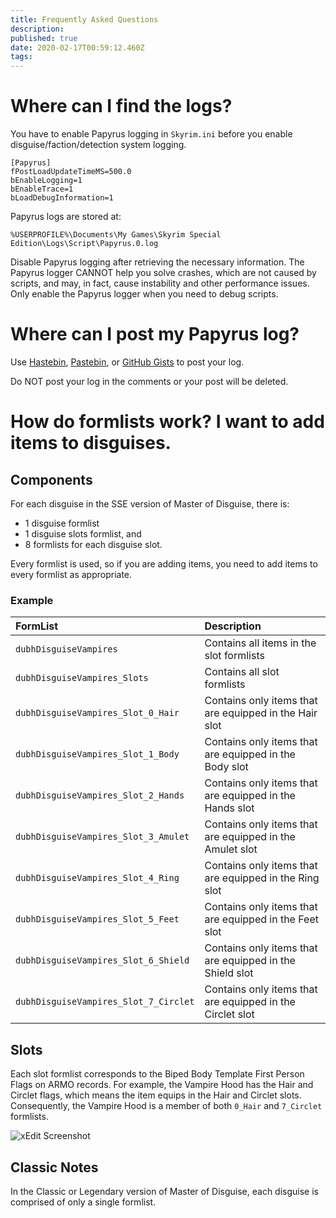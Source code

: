 ```yaml
---
title: Frequently Asked Questions
description: 
published: true
date: 2020-02-17T00:59:12.460Z
tags: 
---
```


# Where can I find the logs?

You have to enable Papyrus logging in `Skyrim.ini` before you enable disguise/faction/detection system logging.

```
[Papyrus]
fPostLoadUpdateTimeMS=500.0
bEnableLogging=1
bEnableTrace=1
bLoadDebugInformation=1
```

Papyrus logs are stored at:

`%USERPROFILE%\Documents\My Games\Skyrim Special Edition\Logs\Script\Papyrus.0.log`

Disable Papyrus logging after retrieving the necessary information. The Papyrus logger CANNOT help you solve crashes, which are not caused by scripts, and may, in fact, cause instability and other performance issues. Only enable the Papyrus logger when you need to debug scripts.


# Where can I post my Papyrus log?

Use [Hastebin](https://hastebin.com/), [Pastebin](https://pastebin.com/), or [GitHub Gists](https://gist.github.com/) to post your log.

Do NOT post your log in the comments or your post will be deleted.


# How do formlists work? I want to add items to disguises.

## Components

For each disguise in the SSE version of Master of Disguise, there is:

- 1 disguise formlist
- 1 disguise slots formlist, and
- 8 formlists for each disguise slot.

Every formlist is used, so if you are adding items, you need to add items to every formlist as appropriate.

### Example

FormList | Description
:--- | :---
`dubhDisguiseVampires` | Contains all items in the slot formlists
`dubhDisguiseVampires_Slots` | Contains all slot formlists
`dubhDisguiseVampires_Slot_0_Hair` | Contains only items that are equipped in the Hair slot
`dubhDisguiseVampires_Slot_1_Body` | Contains only items that are equipped in the Body slot
`dubhDisguiseVampires_Slot_2_Hands` | Contains only items that are equipped in the Hands slot
`dubhDisguiseVampires_Slot_3_Amulet` | Contains only items that are equipped in the Amulet slot
`dubhDisguiseVampires_Slot_4_Ring` | Contains only items that are equipped in the Ring slot
`dubhDisguiseVampires_Slot_5_Feet` | Contains only items that are equipped in the Feet slot
`dubhDisguiseVampires_Slot_6_Shield` | Contains only items that are equipped in the Shield slot
`dubhDisguiseVampires_Slot_7_Circlet` | Contains only items that are equipped in the Circlet slot

## Slots

Each slot formlist corresponds to the Biped Body Template First Person Flags on ARMO records. For example, the Vampire Hood has the Hair and Circlet flags, which means the item equips in the Hair and Circlet slots. Consequently, the Vampire Hood is a member of both `0_Hair` and `7_Circlet` formlists.

![xEdit Screenshot](https://i.imgur.com/aNJaKBr.jpg)

## Classic Notes

In the Classic or Legendary version of Master of Disguise, each disguise is comprised of only a single formlist.